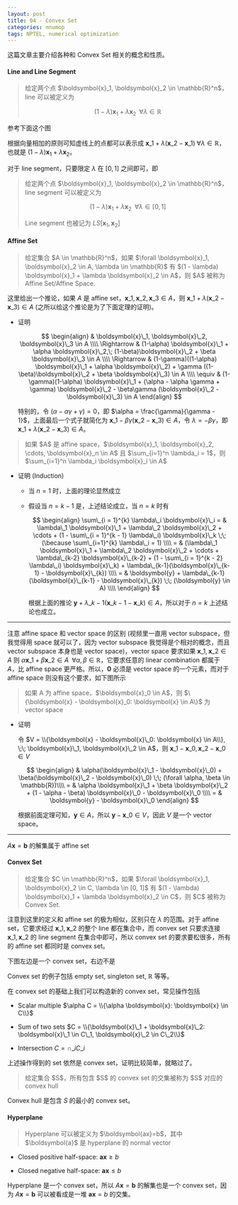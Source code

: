 ```yaml
---
layout: post
title: 04 - Convex Set
categories: nnumop
tags: NPTEL, numerical optimization
---
```


这篇文章主要介绍各种和 Convex Set 相关的概念和性质。

#### Line and Line Segment

<blockquote>
给定两个点 $\boldsymbol{x}_1, \boldsymbol{x}_2 \in \mathbb{R}^n$，line 可以被定义为

$$(1 - \lambda) \boldsymbol{x}_1 + \lambda \boldsymbol{x}_2 \;\; \forall \lambda \in \mathbb{R} $$
</blockquote>

参考下面这个图

<object data="/resource/NNP/04-convex/line.svg" type="image/svg+xml" class="blkcenter"></object>

根据向量相加的原则可知虚线上的点都可以表示成 $\boldsymbol{x}\_1 + \lambda (\boldsymbol{x}\_2 - \boldsymbol{x}\_1) \; \forall \lambda \in \mathbb{R}$，也就是 $(1 - \lambda) \boldsymbol{x}_1 + \lambda \boldsymbol{x}_2$。

对于 line segment，只要限定 $\lambda$ 在 $[0, 1]$ 之间即可，即

<blockquote>
给定两个点 $\boldsymbol{x}_1, \boldsymbol{x}_2 \in \mathbb{R}^n$，line segment 可以被定义为

$$(1 - \lambda) \boldsymbol{x}_1 + \lambda \boldsymbol{x}_2 \;\; \forall \lambda \in [0, 1] $$

Line segment 也被记为 $LS[\boldsymbol{x}_1, \boldsymbol{x}_2]$
</blockquote>

#### Affine Set

<blockquote>
给定集合 $A \in \mathbb{R}^n$，如果 $\forall \boldsymbol{x}_1, \boldsymbol{x}_2 \in A, \lambda \in \mathbb{R}$ 有 $(1 - \lambda) \boldsymbol{x}_1 + \lambda \boldsymbol{x}_2 \in A$，则 $A$ 被称为 Affine Set/Affine Space.
</blockquote>

这里给出一个推论，如果 $A$ 是 affine set，$\boldsymbol{x}\_1, \boldsymbol{x}\_2, \boldsymbol{x}\_3 \in A$，则 $\boldsymbol{x}\_1 + \lambda(\boldsymbol{x}\_2 - \boldsymbol{x}\_3) \in A$ (之所以给这个推论是为了下面定理的证明)。

* 证明

  $$
  \begin{align}
  & \boldsymbol{x}\_1, \boldsymbol{x}\_2, \boldsymbol{x}\_3 \in A \\\\
  \Rightarrow & (1-\alpha) \boldsymbol{x}\_1 + \alpha \boldsymbol{x}\_2,\; (1-\beta)\boldsymbol{x}\_2 + \beta \boldsymbol{x}\_3 \in A \\\\
  \Rightarrow & (1-\gamma)((1-\alpha) \boldsymbol{x}\_1 + \alpha \boldsymbol{x}\_2) + \gamma ((1-\beta)\boldsymbol{x}\_2 + \beta \boldsymbol{x}\_3) \in A \\\\
  \equiv & (1-\gamma)(1-\alpha) \boldsymbol{x}\_1 + (\alpha - \alpha \gamma + \gamma) \boldsymbol{x}\_2 - \beta\gamma (\boldsymbol{x}\_2 - \boldsymbol{x}\_3) \in A
  \end{align}
  $$

  特别的，令 $(\alpha - \alpha \gamma + \gamma) = 0$，即 $\alpha = \frac{\gamma}{\gamma - 1}$，上面最后一个式子就简化为 $\boldsymbol{x}\_1 - \beta\gamma (\boldsymbol{x}\_2 - \boldsymbol{x}\_3) \in A$，令 $\lambda = -\beta\gamma$，即 $\boldsymbol{x}\_1 + \lambda(\boldsymbol{x}\_2 - \boldsymbol{x}\_3) \in A$。

<blockquote>
如果 $A$ 是 affine space，$\boldsymbol{x}_1, \boldsymbol{x}_2, \cdots, \boldsymbol{x}_n \in A$ 且 $\sum_{i=1}^n \lambda_i = 1$，则 $\sum_{i=1}^n \lambda_i \boldsymbol{x}_i \in A$
</blockquote>

* 证明 (Induction)

  * 当 $n = 1$ 时，上面的理论显然成立

  * 假设当 $n = k - 1$ 是，上述结论成立，当 $n = k$ 时有

     $$
     \begin{align}
     \sum\_{i = 1}^{k} \lambda\_i \boldsymbol{x}\_i = & \lambda\_1 \boldsymbol{x}\_1 + \lambda\_2 \boldsymbol{x}\_2 + \cdots + (1 - \sum\_{i = 1}^{k - 1} \lambda\_i) \boldsymbol{x}\_k \;\; (\because \sum\_{i=1}^{k} \lambda\_i = 1) \\\\
     = & (\lambda\_1 \boldsymbol{x}\_1 + \lambda\_2 \boldsymbol{x}\_2 + \cdots + \lambda\_{k-2} \boldsymbol{x}\_{k-2} + (1 - \sum\_{i = 1}^{k - 2} \lambda\_i) \boldsymbol{x}\_k) + \lambda\_{k-1}(\boldsymbol{x}\_{k-1} - \boldsymbol{x}\_{k}) \\\\
     = & \boldsymbol{y} + \lambda\_{k-1}(\boldsymbol{x}\_{k-1} - \boldsymbol{x}\_{k}) \;\; (\boldsymbol{y} \in A) \\\\
     \end{align}
     $$

     根据上面的推论 $\boldsymbol{y} + \lambda\_{k-1}(\boldsymbol{x}\_{k-1} - \boldsymbol{x}\_{k}) \in A$，所以对于 $n = k$ 上述结论也成立。

----------

注意 affine space 和 vector space 的区别 (视频里一直用 vector subspace，但我觉得用 space 就可以了，因为 vector subspace 我觉得是个相对的概念，而且 vector subspace 本身也是 vector space)，vector space 要求如果 $\boldsymbol{x}\_1, \boldsymbol{x}\_2 \in A$ 则 $\alpha \boldsymbol{x}\_1 + \beta \boldsymbol{x}\_2 \in A \;\; \forall \alpha, \beta \in \mathbb{R}$，它要求任意的 linear combination 都属于 $A$，比 affine space 更严格。所以，$\boldsymbol{0}$ 必须是 vector space 的一个元素，而对于 affine space 则没有这个要求，如下图所示

<object data="/resource/NNP/04-convex/affine_vector.svg" type="image/svg+xml" class="blkcenter"></object>

<blockquote>
如果 A 为 affine space，$\boldsymbol{x}_0 \in A$，则 $\{\boldsymbol{x} - \boldsymbol{x}_0: \boldsymbol{x} \in A\}$ 为 vector space
</blockquote>

* 证明

  令 $V = \\{\boldsymbol{x} - \boldsymbol{x}\_0: \boldsymbol{x} \in A\\}, \;\; \boldsymbol{x}\_1, \boldsymbol{x}\_2 \in A$，则 $\boldsymbol{x}\_1 - \boldsymbol{x}\_0, \boldsymbol{x}\_2 - \boldsymbol{x}\_0 \in V$

  $$
  \begin{align}
  & \alpha(\boldsymbol{x}\_1 - \boldsymbol{x}\_0) + \beta(\boldsymbol{x}\_2 - \boldsymbol{x}\_0) \;\; (\forall \alpha, \beta \in \mathbb{R})\\\\
  = & \alpha \boldsymbol{x}\_1 + \beta \boldsymbol{x}\_2 + (1 - \alpha - \beta) \boldsymbol{x}\_0 - \boldsymbol{x}\_0 \\\\
  = & \boldsymbol{y} - \boldsymbol{x}\_0
  \end{align}
  $$

  根据前面定理可知，$\boldsymbol{y} \in A$，所以 $\boldsymbol{y} - \boldsymbol{x}\_0 \in V$，因此 $V$ 是一个 vector space。

----------

$A\boldsymbol{x} = \boldsymbol{b}$ 的解集属于 affine set

#### Convex Set

<blockquote>
给定集合 $C \in \mathbb{R}^n$，如果 $\forall \boldsymbol{x}_1, \boldsymbol{x}_2 \in C, \lambda \in [0, 1]$ 有 $(1 - \lambda) \boldsymbol{x}_1 + \lambda \boldsymbol{x}_2 \in C$，则 $C$ 被称为 Convex Set.
</blockquote>

注意到这里的定义和 affine set 的极为相似，区别只在 $\lambda$ 的范围。对于 affine set，它要求经过 $\boldsymbol{x}\_1, \boldsymbol{x}\_2$ 的整个 line 都在集合中，而 convex set 只要求连接 $\boldsymbol{x}\_1, \boldsymbol{x}\_2$ 的 line segment 在集合中即可，所以 convex set 的要求要松很多，所有的 affine set 都同时是 convex set。

下图左边是一个 convex set，右边不是

<object data="/resource/NNP/04-convex/convex_example.svg" type="image/svg+xml" class="blkcenter"></object>

Convex set 的例子包括 empty set, singleton set, $\mathbb{R}$ 等等。

在 convex set 的基础上我们可以构造新的 convex set，常见操作包括

* Scalar multiple $\alpha C = \\{\alpha \boldsymbol{x}: \boldsymbol{x} \in C\\}$

* Sum of two sets $C = \\{\boldsymbol{x}\_1 + \boldsymbol{x}\_2: \boldsymbol{x}\_1 \in C\_1, \boldsymbol{x}\_2 \in C\_2\\}$

* Intersection $C = \cap\_i C\_i$

上述操作得到的 set 依然是 convex set，证明比较简单，就略过了。

<blockquote>
给定集合 $S$，所有包含 $S$ 的 convex set 的交集被称为 $S$ 对应的 convex hull
</blockquote>

Convex hull 是包含 $S$ 的最小的 convex set。

#### Hyperplane

<blockquote>
Hyperplane 可以被定义为 $\boldsymbol{ax}=b$，其中 $\boldsymbol{a}$ 是 hyperplane 的 normal vector
</blockquote>

* Closed positive half-space: $\boldsymbol{ax} \geq b$

* Closed negative half-space: $\boldsymbol{ax} \leq b$

Hyperplane 是一个 convex set，所以 $A\boldsymbol{x} = \boldsymbol{b}$ 的解集也是一个 convex set，因为 $A\boldsymbol{x} = \boldsymbol{b}$ 可以被看成是一堆 $\boldsymbol{ax} = b$ 的交集。
